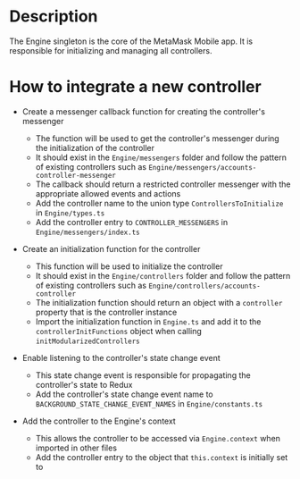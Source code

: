 # Description

The Engine singleton is the core of the MetaMask Mobile app. It is responsible for initializing and managing all controllers.

# How to integrate a new controller

- Create a messenger callback function for creating the controller's messenger

  - The function will be used to get the controller's messenger during the initialization of the controller
  - It should exist in the `Engine/messengers` folder and follow the pattern of existing controllers such as `Engine/messengers/accounts-controller-messenger`
  - The callback should return a restricted controller messenger with the appropriate allowed events and actions
  - Add the controller name to the union type `ControllersToInitialize` in `Engine/types.ts`
  - Add the controller entry to `CONTROLLER_MESSENGERS` in `Engine/messengers/index.ts`

- Create an initialization function for the controller

  - This function will be used to initialize the controller
  - It should exist in the `Engine/controllers` folder and follow the pattern of existing controllers such as `Engine/controllers/accounts-controller`
  - The initialization function should return an object with a `controller` property that is the controller instance
  - Import the initialization function in `Engine.ts` and add it to the `controllerInitFunctions` object when calling `initModularizedControllers`

- Enable listening to the controller's state change event

  - This state change event is responsible for propagating the controller's state to Redux
  - Add the controller's state change event name to `BACKGROUND_STATE_CHANGE_EVENT_NAMES` in `Engine/constants.ts`

- Add the controller to the Engine's context

  - This allows the controller to be accessed via `Engine.context` when imported in other files
  - Add the controller entry to the object that `this.context` is initially set to
